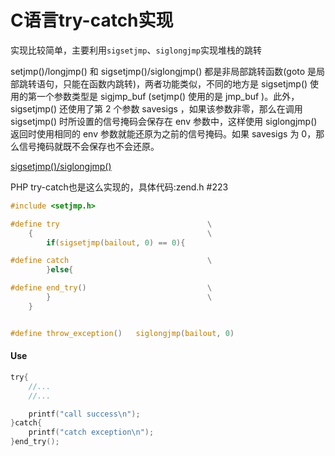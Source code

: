 # C语言try-catch实现
实现比较简单，主要利用`sigsetjmp`、`siglongjmp`实现堆栈的跳转


setjmp()/longjmp()  和 sigsetjmp()/siglongjmp()  都是非局部跳转函数(goto 是局部跳转语句，只能在函数内跳转)，两者功能类似，不同的地方是 sigsetjmp() 使用的第一个参数类型是 sigjmp_buf (setjmp() 使用的是 jmp_buf )。此外，sigsetjmp() 还使用了第 2 个参数 savesigs ，如果该参数非零，那么在调用 sigsetjmp() 时所设置的信号掩码会保存在 env 参数中，这样使用 siglongjmp() 返回时使用相同的 env 参数就能还原为之前的信号掩码。如果 savesigs 为 0，那么信号掩码就既不会保存也不会还原。

[sigsetjmp()/siglongjmp()](http://www.ibm.com/support/knowledgecenter/SSLTBW_2.1.0/com.ibm.zos.v2r1.bpxbd00/rtsigsj.htm)

PHP try-catch也是这么实现的，具体代码:zend.h #223

```c
#include <setjmp.h>

#define try                                 \
    {                                       \
        if(sigsetjmp(bailout, 0) == 0){

#define catch                               \
        }else{                                  

#define end_try()                           \
        }                                   \
    }


#define throw_exception()   siglongjmp(bailout, 0)

```

#### Use

```c
try{
    //...
    //...

    printf("call success\n");
}catch{
    printf("catch exception\n");
}end_try();
```
